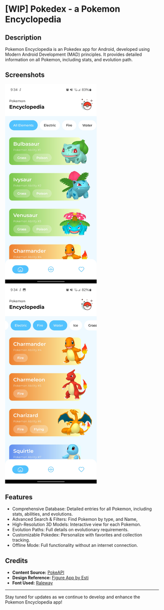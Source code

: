 # [WIP] Pokedex - a Pokemon Encyclopedia

## Description
Pokemon Encyclopedia is an Pokedex app for Android, developed using Modern Android Development (MAD) principles. It provides detailed information on all Pokemon, including stats, and evolution path.

## Screenshots
<img src="https://github.com/shidiqbagoes/Pokedex/blob/master/screenshots/Screenshot_20240531_093421_Pokemon.jpg" alt="Homepage" width="300"/> <img src="https://github.com/shidiqbagoes/Pokedex/blob/master/screenshots/Screenshot_20240531_093443_Pokemon.jpg" alt="Filter" width="300"/>

## Features
- Comprehensive Database: Detailed entries for all Pokemon, including stats, abilities, and evolutions.
- Advanced Search & Filters: Find Pokemon by type, and Name,
- High-Resolution 3D Models: Interactive view for each Pokemon.
- Evolution Paths: Full details on evolutionary requirements.
- Customizable Pokedex: Personalize with favorites and collection tracking.
- Offline Mode: Full functionality without an internet connection.

## Credits
- **Content Source:** [PokeAPI](https://pokeapi.co/)
- **Design Reference:** [Figure App by Esti](https://dribbble.com/shots/8996929-Figure-app)
- **Font Used:** [Raleway](https://fonts.google.com/specimen/Raleway)
  
---

Stay tuned for updates as we continue to develop and enhance the Pokemon Encyclopedia app!
